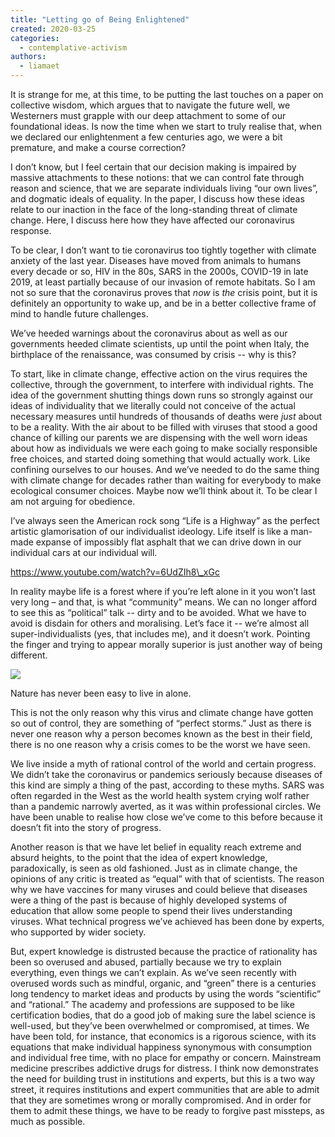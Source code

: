 ```yaml
---
title: "Letting go of Being Enlightened"
created: 2020-03-25
categories: 
  - contemplative-activism
authors: 
  - liamaet
---
```


It is strange for me, at this time, to be putting the last touches on a paper on collective wisdom, which argues that to navigate the future well, we Westerners must grapple with our deep attachment to some of our foundational ideas. Is now the time when we start to truly realise that, when we declared our enlightenment a few centuries ago, we were a bit premature, and make a course correction?

I don’t know, but I feel certain that our decision making is impaired by massive attachments to these notions: that we can control fate through reason and science, that we are separate individuals living “our own lives”, and dogmatic ideals of equality. In the paper, I discuss how these ideas relate to our inaction in the face of the long-standing threat of climate change. Here, I discuss here how they have affected our coronavirus response. 

To be clear, I don’t want to tie coronavirus too tightly together with climate anxiety of the last year. Diseases have moved from animals to humans every decade or so, HIV in the 80s, SARS in the 2000s, COVID-19 in late 2019, at least partially because of our invasion of remote habitats. So I am not so sure that the coronavirus proves that _now_ is _the_ crisis point, but it is definitely an opportunity to wake up, and be in a better collective frame of mind to handle future challenges. 

We’ve heeded warnings about the coronavirus about as well as our governments heeded climate scientists, up until the point when Italy, the birthplace of the renaissance, was consumed by crisis -- why is this?

To start, like in climate change, effective action on the virus requires the collective, through the government, to interfere with individual rights. The idea of the government shutting things down runs so strongly against our ideas of individuality that we literally could not conceive of the actual necessary measures until hundreds of thousands of deaths were _just_ about to be a reality. With the air about to be filled with viruses that stood a good chance of killing our parents we are dispensing with the well worn ideas about how as individuals we were each going to make socially responsible free choices, and started doing something that would actually work. Like confining ourselves to our houses. And we’ve needed to do the same thing with climate change for decades rather than waiting for everybody to make ecological consumer choices. Maybe now we’ll think about it. To be clear I am not arguing for obedience.

I’ve always seen the American rock song “Life is a Highway” as the perfect artistic glamorisation of our individualist ideology. Life itself is like a man-made expanse of impossibly flat asphalt that we can drive down in our individual cars at our individual will. 

https://www.youtube.com/watch?v=6UdZIh8\_xGc

In reality maybe life is a forest where if you’re left alone in it you won’t last very long – and that, is what “community” means. We can no longer afford to see this as “political” talk -- dirty and to be avoided. What we have to avoid is disdain for others and moralising. Let’s face it -- we’re almost all super-individualists (yes, that includes me), and it doesn’t work. Pointing the finger and trying to appear morally superior is just another way of being different.

![](https://artearthtech.files.wordpress.com/2020/03/lost_in_a_forest_all_alone_.jpg?w=683)

Nature has never been easy to live in alone.

This is not the only reason why this virus and climate change have gotten so out of control, they are something of “perfect storms.” Just as there is never one reason why a person becomes known as the best in their field, there is no one reason why a crisis comes to be the worst we have seen.

We live inside a myth of rational control of the world and certain progress. We didn’t take the coronavirus or pandemics seriously because diseases of this kind are simply a thing of the past, according to these myths. SARS was often regarded in the West as the world health system crying wolf rather than a pandemic narrowly averted, as it was within professional circles. We have been unable to realise how close we’ve come to this before because it doesn’t fit into the story of progress.

Another reason is that we have let belief in equality reach extreme and absurd heights, to the point that the idea of expert knowledge, paradoxically, is seen as old fashioned. Just as in climate change, the opinions of any critic is treated as “equal” with that of scientists. The reason why we have vaccines for many viruses and could believe that diseases were a thing of the past is because of highly developed systems of education that allow some people to spend their lives understanding viruses. What technical progress we’ve achieved has been done by experts, who supported by wider society.

But, expert knowledge is distrusted because the practice of rationality has been so overused and abused, partially because we try to explain everything, even things we can’t explain. As we’ve seen recently with overused words such as mindful, organic, and “green” there is a centuries long tendency to market ideas and products by using the words “scientific” and “rational.” The academy and professions are supposed to be like certification bodies, that do a good job of making sure the label science is well-used, but they’ve been overwhelmed or compromised, at times. We have been told, for instance, that economics is a rigorous science, with its equations that make individual happiness synonymous with consumption and individual free time, with no place for empathy or concern. Mainstream medicine prescribes addictive drugs for distress. I think now demonstrates the need for building trust in institutions and experts, but this is a two way street, it requires institutions and expert communities that are able to admit that they are sometimes wrong or morally compromised. And in order for them to admit these things, we have to be ready to forgive past missteps, as much as possible.
